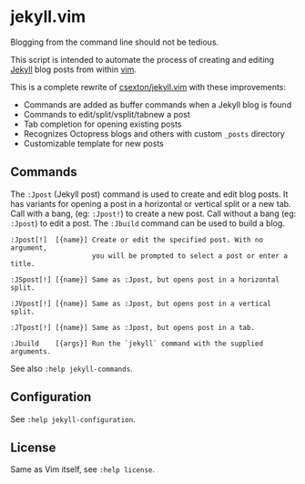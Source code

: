 # jekyll.vim

Blogging from the command line should not be tedious.

This script is intended to automate the process of creating and editing
[Jekyll](http://jekyllrb.com/) blog posts from within
[vim](http://www.vim.org/).

This is a complete rewrite of
[csexton/jekyll.vim](https://github.com/csexton/jekyll.vim/) with these
improvements:

* Commands are added as buffer commands when a Jekyll blog is found
* Commands to edit/split/vsplit/tabnew a post
* Tab completion for opening existing posts
* Recognizes Octopress blogs and others with custom `_posts` directory
* Customizable template for new posts

## Commands

The `:Jpost` (Jekyll post) command is used to create and edit blog posts. It
has variants for opening a post in a horizontal or vertical split or a new
tab. Call with a bang, (eg: `:Jpost!`) to create a new post. Call without a
bang (eg: `:Jpost`) to edit a post. The `:Jbuild` command can be used to build
a blog.

    :Jpost[!]  [{name}] Create or edit the specified post. With no argument,
                        you will be prompted to select a post or enter a title.

    :JSpost[!] [{name}] Same as :Jpost, but opens post in a horizontal split.

    :JVpost[!] [{name}] Same as :Jpost, but opens post in a vertical split.

    :JTpost[!] [{name}] Same as :Jpost, but opens post in a tab.

    :Jbuild    [{args}] Run the `jekyll` command with the supplied arguments.

See also `:help jekyll-commands`.

## Configuration

See `:help jekyll-configuration`.

## License

Same as Vim itself, see `:help license`.
